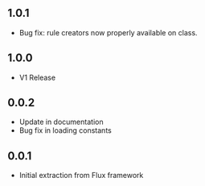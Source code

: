 ## 1.0.1

* Bug fix: rule creators now properly available on class.

## 1.0.0

* V1 Release

## 0.0.2

* Update in documentation
* Bug fix in loading constants

## 0.0.1

* Initial extraction from Flux framework